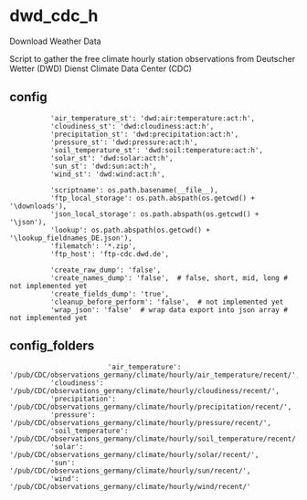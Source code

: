 # dwd_cdc_h
Download Weather Data

Script to gather the free climate hourly station observations
from Deutscher Wetter (DWD) Dienst Climate Data Center (CDC)

## config

              'air_temperature_st': 'dwd:air:temperature:act:h',
              'cloudiness_st': 'dwd:cloudiness:act:h',
              'precipitation_st': 'dwd:precipitation:act:h',
              'pressure_st': 'dwd:pressure:act:h',
              'soil_temperature_st': 'dwd:soil:temperature:act:h',
              'solar_st': 'dwd:solar:act:h',
              'sun_st': 'dwd:sun:act:h',
              'wind_st': 'dwd:wind:act:h',
							
              'scriptname': os.path.basename(__file__),
              'ftp_local_storage': os.path.abspath(os.getcwd() + '\downloads'),
              'json_local_storage': os.path.abspath(os.getcwd() + '\json'),
              'lookup': os.path.abspath(os.getcwd() + '\lookup_fieldnames_DE.json'),
              'filematch': '*.zip',
              'ftp_host': 'ftp-cdc.dwd.de',
							
              'create_raw_dump': 'false',
              'create_names_dump': 'false',  # false, short, mid, long # not implemented yet
              'create_fields_dump': 'true',
              'cleanup_before_perform': 'false',  # not implemented yet
              'wrap_json': 'false'  # wrap data export into json array # not implemented yet


## config_folders
							'air_temperature': '/pub/CDC/observations_germany/climate/hourly/air_temperature/recent/',
              'cloudiness': '/pub/CDC/observations_germany/climate/hourly/cloudiness/recent/',
              'precipitation': '/pub/CDC/observations_germany/climate/hourly/precipitation/recent/',
              'pressure': '/pub/CDC/observations_germany/climate/hourly/pressure/recent/',
              'soil_temperature': '/pub/CDC/observations_germany/climate/hourly/soil_temperature/recent/',
              'solar': '/pub/CDC/observations_germany/climate/hourly/solar/recent/',
              'sun': '/pub/CDC/observations_germany/climate/hourly/sun/recent/',
              'wind': '/pub/CDC/observations_germany/climate/hourly/wind/recent/'
							
